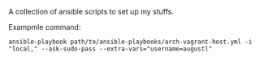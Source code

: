 A collection of ansible scripts to set up my stuffs.

Exampmle command:

    ansible-playbook path/to/ansible-playbooks/arch-vagrant-host.yml -i "local," --ask-sudo-pass --extra-vars="username=augustl"
